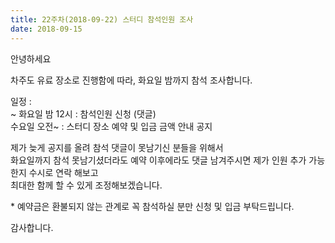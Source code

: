 ```yaml
---
title: 22주차(2018-09-22) 스터디 참석인원 조사
date: 2018-09-15
---
```


<p>
안녕하세요
</p><p>
차주도 유료 장소로 진행함에 따라, 화요일 밤까지 참석 조사합니다.
</p><p>
일정 :<br>
~ 화요일 밤 12시 : 참석인원 신청 (댓글)<br>
수요일 오전~ : 스터디 장소 예약 및 입금 금액 안내 공지
</p><p>
제가 늦게 공지를 올려 참석 댓글이 못남기신 분들을 위해서<br>
화요일까지 참석 못남기셨더라도 예약 이후에라도 댓글 남겨주시면 제가 인원 추가 가능한지 수시로 연락 해보고<br>
최대한 함께 할 수 있게 조정해보겠습니다.
</p><p>
* 예약금은 환불되지 않는 관계로 꼭 참석하실 분만 신청 및 입금 부탁드립니다.
</p><p>
감사합니다.
</p>
